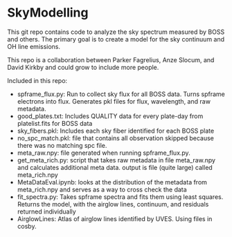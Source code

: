 # SkyModelling
This git repo contains code to analyze the sky spectrum measured by BOSS and others. The primary goal is to create a model for the sky continuum and OH line emissions.

This repo is a collaboration between Parker Fagrelius, Anze Slocum, and David Kirkby and could grow to include more people.

Included in this repo:
* spframe_flux.py: Run to collect sky flux for all BOSS data. Turns spframe electrons into flux. Generates pkl files for flux, wavelength, and raw metadata.
* good_plates.txt: Includes QUALITY data for every plate-day from platelist.fits for BOSS data
* sky_fibers.pkl: Includes each sky fiber identified for each BOSS plate
* no_spc_match.pkl: file that contains all observation skipped because there was no matching spc file.
* meta_raw.npy: file generated when running spframe_flux.py. 
* get_meta_rich.py: script that takes raw metadata in file meta_raw.npy and calculates additional meta data. output is file (quite large) called meta_rich.npy 
* MetaDataEval.ipynb: looks at the distribution of the metadata from meta_rich.npy and serves as a way to cross check the data
* fit_spectra.py: Takes spframe spectra and fits them using least squares. Returns the model, with the airglow lines, continuum, and residuals returned individually
* AirglowLines: Atlas of airglow lines identified by UVES. Using files in cosby.

